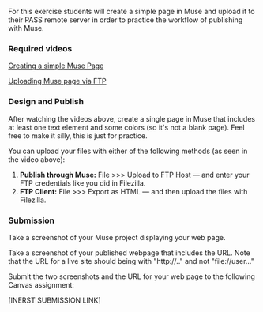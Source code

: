 For this exercise students will create a simple page in Muse and upload it to their PASS remote server in order to practice the workflow of publishing with Muse.

### Required videos

[Creating a simple Muse Page](http://personal.psu.edu/cer10/tutorials/Art203_Lesson4Ex2)

[Uploading Muse page via FTP](http://personal.psu.edu/cer10/tutorials/Art203_Lesson4Ex2_Part2)

### Design and Publish

After watching the videos above, create a single page in Muse that includes at least one text element and some colors \(so it's not a blank page\). Feel free to make it silly, this is just for practice.

You can upload your files with either of the following methods \(as seen in the video above\):

1. **Publish through Muse:** File &gt;&gt;&gt; Upload to FTP Host — and enter your FTP credentials like you did in Filezilla.
2. **FTP Client:**  File &gt;&gt;&gt; Export as HTML — and then upload the files with Filezilla. 

### Submission

Take a screenshot of your Muse project displaying your web page.

Take a screenshot of your published webpage that includes the URL. Note that the URL for a live site should being with "http://.." and not "file://user..."

Submit the two screenshots and the URL for your web page to the following Canvas assignment:

\[INERST SUBMISSION LINK\]

